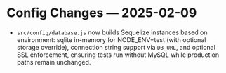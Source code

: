 # Config Changes — 2025-02-09

- `src/config/database.js` now builds Sequelize instances based on environment: sqlite in-memory for NODE_ENV=test (with optional storage override), connection string support via `DB_URL`, and optional SSL enforcement, ensuring tests run without MySQL while production paths remain unchanged.
